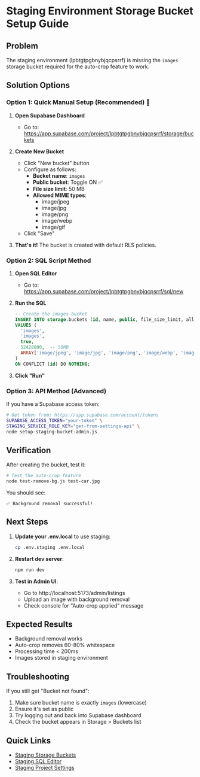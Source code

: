 # Staging Environment Storage Bucket Setup Guide

## Problem
The staging environment (lpbtgtpgbnybjqcpsrrf) is missing the `images` storage bucket required for the auto-crop feature to work.

## Solution Options

### Option 1: Quick Manual Setup (Recommended) 🚀

1. **Open Supabase Dashboard**
   - Go to: https://app.supabase.com/project/lpbtgtpgbnybjqcpsrrf/storage/buckets
   
2. **Create New Bucket**
   - Click "New bucket" button
   - Configure as follows:
     - **Bucket name**: `images`
     - **Public bucket**: Toggle ON ✅
     - **File size limit**: 50 MB
     - **Allowed MIME types**: 
       - image/jpeg
       - image/jpg
       - image/png
       - image/webp
       - image/gif
   - Click "Save"

3. **That's it!** The bucket is created with default RLS policies.

### Option 2: SQL Script Method

1. **Open SQL Editor**
   - Go to: https://app.supabase.com/project/lpbtgtpgbnybjqcpsrrf/sql/new

2. **Run the SQL**
   ```sql
   -- Create the images bucket
   INSERT INTO storage.buckets (id, name, public, file_size_limit, allowed_mime_types)
   VALUES (
     'images', 
     'images', 
     true,
     52428800,  -- 50MB
     ARRAY['image/jpeg', 'image/jpg', 'image/png', 'image/webp', 'image/gif']
   )
   ON CONFLICT (id) DO NOTHING;
   ```

3. **Click "Run"**

### Option 3: API Method (Advanced)

If you have a Supabase access token:

```bash
# Get token from: https://app.supabase.com/account/tokens
SUPABASE_ACCESS_TOKEN="your-token" \
STAGING_SERVICE_ROLE_KEY="get-from-settings-api" \
node setup-staging-bucket-admin.js
```

## Verification

After creating the bucket, test it:

```bash
# Test the auto-crop feature
node test-remove-bg.js test-car.jpg
```

You should see:
```
✅ Background removal successful!
```

## Next Steps

1. **Update your .env.local** to use staging:
   ```bash
   cp .env.staging .env.local
   ```

2. **Restart dev server**:
   ```bash
   npm run dev
   ```

3. **Test in Admin UI**:
   - Go to http://localhost:5173/admin/listings
   - Upload an image with background removal
   - Check console for "Auto-crop applied" message

## Expected Results

- Background removal works
- Auto-crop removes 60-80% whitespace
- Processing time < 200ms
- Images stored in staging environment

## Troubleshooting

If you still get "Bucket not found":
1. Make sure bucket name is exactly `images` (lowercase)
2. Ensure it's set as public
3. Try logging out and back into Supabase dashboard
4. Check the bucket appears in Storage > Buckets list

## Quick Links

- [Staging Storage Buckets](https://app.supabase.com/project/lpbtgtpgbnybjqcpsrrf/storage/buckets)
- [Staging SQL Editor](https://app.supabase.com/project/lpbtgtpgbnybjqcpsrrf/sql/new)
- [Staging Project Settings](https://app.supabase.com/project/lpbtgtpgbnybjqcpsrrf/settings/general)